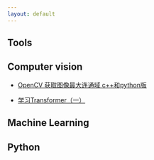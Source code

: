 ```yaml
---
layout: default 
---
```


## Tools

## Computer vision

- [OpenCV 获取图像最大连通域 c++和python版](cv/opencv_largest_connected_components)

- [学习Transformer（一）](cv/learn_transformer_1)


## Machine Learning

## Python